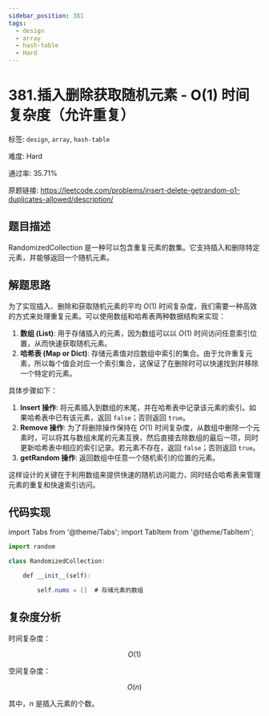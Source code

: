 ```yaml
---
sidebar_position: 381
tags:
  - design
  - array
  - hash-table
  - Hard
---
```


# 381.插入删除获取随机元素 - O(1) 时间复杂度（允许重复）

标签: `design`, `array`, `hash-table`

难度: Hard

通过率: 35.71%

原题链接: https://leetcode.com/problems/insert-delete-getrandom-o1-duplicates-allowed/description/

## 题目描述
RandomizedCollection 是一种可以包含重复元素的数集。它支持插入和删除特定元素，并能够返回一个随机元素。

## 解题思路
为了实现插入、删除和获取随机元素的平均 $O(1)$ 时间复杂度，我们需要一种高效的方式来处理重复元素。可以使用数组和哈希表两种数据结构来实现：

1. **数组 (List)**: 用于存储插入的元素，因为数组可以以 $O(1)$ 时间访问任意索引位置，从而快速获取随机元素。
2. **哈希表 (Map or Dict)**: 存储元素值对应数组中索引的集合。由于允许重复元素，所以每个值会对应一个索引集合，这保证了在删除时可以快速找到并移除一个特定的元素。

具体步骤如下：
1. **Insert 操作**: 将元素插入到数组的末尾，并在哈希表中记录该元素的索引。如果哈希表中已有该元素，返回 `false`；否则返回 `true`。
2. **Remove 操作**: 为了将删除操作保持在 $O(1)$ 时间复杂度，从数组中删除一个元素时，可以将其与数组末尾的元素互换，然后直接去除数组的最后一项，同时更新哈希表中相应的索引记录。若元素不存在，返回 `false`；否则返回 `true`。
3. **getRandom 操作**: 返回数组中任意一个随机索引的位置的元素。

这样设计的关键在于利用数组来提供快速的随机访问能力，同时结合哈希表来管理元素的重复和快速索引访问。

## 代码实现
import Tabs from '@theme/Tabs';
import TabItem from '@theme/TabItem';

<Tabs>
<TabItem value="python" label="Python">

```python
import random
```

</TabItem>
<TabItem value="cpp" label="C++">

```cpp
class RandomizedCollection:
```

</TabItem>
<TabItem value="javascript" label="JavaScript">

```javascript
    def __init__(self):
```

</TabItem>
<TabItem value="java" label="Java">

```java
        self.nums = []  # 存储元素的数组
```

</TabItem>
</Tabs>

## 复杂度分析
时间复杂度：

$$O(1)$$

空间复杂度：

$$O(n)$$

其中，$n$ 是插入元素的个数。
